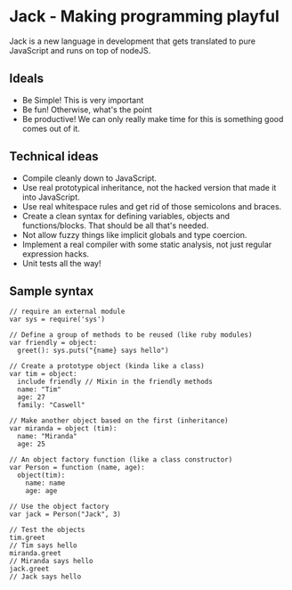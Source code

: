 # Jack - Making programming playful

Jack is a new language in development that gets translated to pure JavaScript and runs on top of nodeJS.

## Ideals

 - Be Simple! This is very important
 - Be fun! Otherwise, what's the point
 - Be productive! We can only really make time for this is something good comes out of it.

## Technical ideas

 - Compile cleanly down to JavaScript.
 - Use real prototypical inheritance, not the hacked version that made it into JavaScript.
 - Use real whitespace rules and get rid of those semicolons and braces.
 - Create a clean syntax for defining variables, objects and functions/blocks.  That should be all that's needed.
 - Not allow fuzzy things like implicit globals and type coercion.
 - Implement a real compiler with some static analysis, not just regular expression hacks.
 - Unit tests all the way!

## Sample syntax

    // require an external module
    var sys = require('sys')

    // Define a group of methods to be reused (like ruby modules)
    var friendly = object:
      greet(): sys.puts("{name} says hello")

    // Create a prototype object (kinda like a class)
    var tim = object:
      include friendly // Mixin in the friendly methods
      name: "Tim"
      age: 27
      family: "Caswell" 

    // Make another object based on the first (inheritance)
    var miranda = object (tim):
      name: "Miranda"
      age: 25

    // An object factory function (like a class constructor)
    var Person = function (name, age):
      object(tim):
        name: name
        age: age

    // Use the object factory  
    var jack = Person("Jack", 3)

    // Test the objects
    tim.greet
    // Tim says hello
    miranda.greet
    // Miranda says hello
    jack.greet
    // Jack says hello
